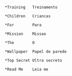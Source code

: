 
	*Training	Treinamento

	*Children	Criancas
	
	*For		Para

	*Mission	Missao

	*The		O

	*Wallpaper	Papel de parede

	*Top Secret	Ultra secreto

	*Read Me	Leia me

	

